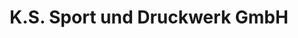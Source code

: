 ---
title: "K.S. Sport und Druckwerk GmbH"
url: /vallendar/k-s-sport-und-druckwerk-gmbh/
shop: Sport
---